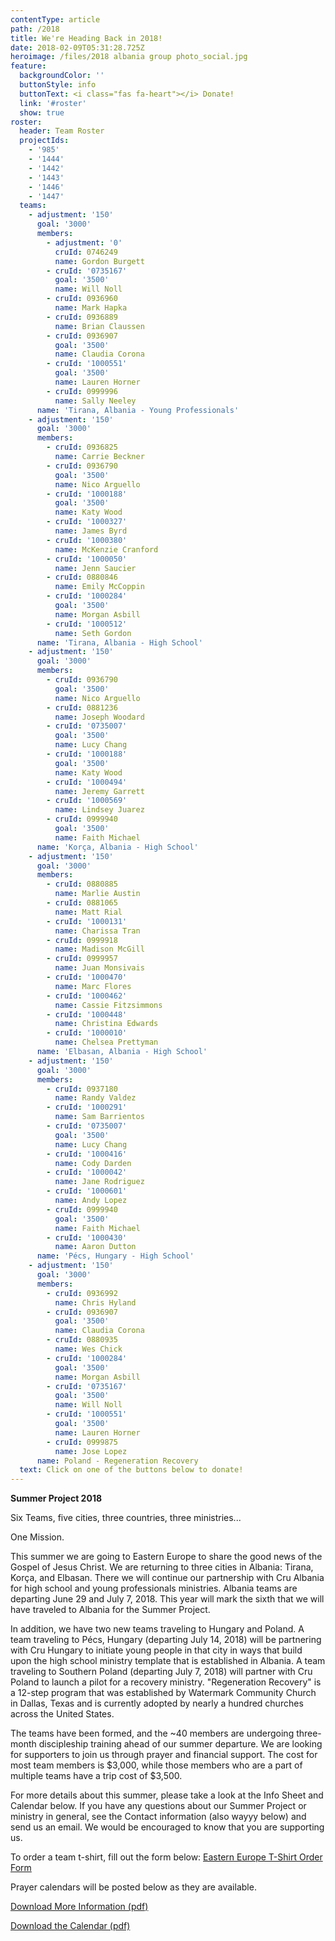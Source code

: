 ```yaml
---
contentType: article
path: /2018
title: We're Heading Back in 2018!
date: 2018-02-09T05:31:28.725Z
heroimage: /files/2018 albania group photo_social.jpg
feature:
  backgroundColor: ''
  buttonStyle: info
  buttonText: <i class="fas fa-heart"></i> Donate!
  link: '#roster'
  show: true
roster:
  header: Team Roster
  projectIds:
    - '985'
    - '1444'
    - '1442'
    - '1443'
    - '1446'
    - '1447'
  teams:
    - adjustment: '150'
      goal: '3000'
      members:
        - adjustment: '0'
          cruId: 0746249
          name: Gordon Burgett
        - cruId: '0735167'
          goal: '3500'
          name: Will Noll
        - cruId: 0936960
          name: Mark Hapka
        - cruId: 0936889
          name: Brian Claussen
        - cruId: 0936907
          goal: '3500'
          name: Claudia Corona
        - cruId: '1000551'
          goal: '3500'
          name: Lauren Horner
        - cruId: 0999996
          name: Sally Neeley
      name: 'Tirana, Albania - Young Professionals'
    - adjustment: '150'
      goal: '3000'
      members:
        - cruId: 0936825
          name: Carrie Beckner
        - cruId: 0936790
          goal: '3500'
          name: Nico Arguello
        - cruId: '1000188'
          goal: '3500'
          name: Katy Wood
        - cruId: '1000327'
          name: James Byrd
        - cruId: '1000380'
          name: McKenzie Cranford
        - cruId: '1000050'
          name: Jenn Saucier
        - cruId: 0880846
          name: Emily McCoppin
        - cruId: '1000284'
          goal: '3500'
          name: Morgan Asbill
        - cruId: '1000512'
          name: Seth Gordon
      name: 'Tirana, Albania - High School'
    - adjustment: '150'
      goal: '3000'
      members:
        - cruId: 0936790
          goal: '3500'
          name: Nico Arguello
        - cruId: 0881236
          name: Joseph Woodard
        - cruId: '0735007'
          goal: '3500'
          name: Lucy Chang
        - cruId: '1000188'
          goal: '3500'
          name: Katy Wood
        - cruId: '1000494'
          name: Jeremy Garrett
        - cruId: '1000569'
          name: Lindsey Juarez
        - cruId: 0999940
          goal: '3500'
          name: Faith Michael
      name: 'Korça, Albania - High School'
    - adjustment: '150'
      goal: '3000'
      members:
        - cruId: 0880885
          name: Marlie Austin
        - cruId: 0881065
          name: Matt Rial
        - cruId: '1000131'
          name: Charissa Tran
        - cruId: 0999918
          name: Madison McGill
        - cruId: 0999957
          name: Juan Monsivais
        - cruId: '1000470'
          name: Marc Flores
        - cruId: '1000462'
          name: Cassie Fitzsimmons
        - cruId: '1000448'
          name: Christina Edwards
        - cruId: '1000010'
          name: Chelsea Prettyman
      name: 'Elbasan, Albania - High School'
    - adjustment: '150'
      goal: '3000'
      members:
        - cruId: 0937180
          name: Randy Valdez
        - cruId: '1000291'
          name: Sam Barrientos
        - cruId: '0735007'
          goal: '3500'
          name: Lucy Chang
        - cruId: '1000416'
          name: Cody Darden
        - cruId: '1000042'
          name: Jane Rodriguez
        - cruId: '1000601'
          name: Andy Lopez
        - cruId: 0999940
          goal: '3500'
          name: Faith Michael
        - cruId: '1000430'
          name: Aaron Dutton
      name: 'Pécs, Hungary - High School'
    - adjustment: '150'
      goal: '3000'
      members:
        - cruId: 0936992
          name: Chris Hyland
        - cruId: 0936907
          goal: '3500'
          name: Claudia Corona
        - cruId: 0880935
          name: Wes Chick
        - cruId: '1000284'
          goal: '3500'
          name: Morgan Asbill
        - cruId: '0735167'
          goal: '3500'
          name: Will Noll
        - cruId: '1000551'
          goal: '3500'
          name: Lauren Horner
        - cruId: 0999875
          name: Jose Lopez
      name: Poland - Regeneration Recovery
  text: Click on one of the buttons below to donate!
---
```

**Summer Project 2018**

Six Teams, five cities, three countries, three ministries... 

One Mission. 

This summer we are going to Eastern Europe to share the good news of the Gospel of Jesus Christ. We are returning to three cities in Albania: Tirana, Korça, and Elbasan. There we will continue our partnership with Cru Albania for high school and young professionals ministries. Albania teams are departing June 29 and July 7, 2018. This year will mark the sixth that we will have traveled to Albania for the Summer Project.

In addition, we have two new teams traveling to Hungary and Poland. A team traveling to Pécs, Hungary (departing July 14, 2018) will be partnering with Cru Hungary to initiate young people in that city in ways that build upon the high school ministry template that is established in Albania. A team traveling to Southern Poland (departing July 7, 2018) will partner with Cru Poland to launch a pilot for a recovery ministry. "Regeneration Recovery" is a 12-step program that was established by Watermark Community Church in Dallas, Texas and is currently adopted by nearly a hundred churches across the United States. 

The teams have been formed, and the ~40 members are undergoing three-month discipleship training ahead of our summer departure. We are looking for supporters to join us through prayer and financial support. The cost for most team members is $3,000, while those members who are a part of multiple teams have a trip cost of $3,500.  

For more details about this summer, please take a look at the Info Sheet and Calendar below. If you have any questions about our Summer Project or ministry in general, see the Contact information (also wayyy below) and send us an email. We would be encouraged to know that you are supporting us. 

To order a team t-shirt, fill out the form below:
[Eastern Europe T-Shirt Order Form](https://docs.google.com/forms/d/1yYPd3C062VWM6qBzY-eE2beNDXOzcU1z8lJjBejJiwk/viewform?edit_requested=true)

Prayer calendars will be posted below as they are available. 

[Download More Information (pdf)](/files/Albania-2018-Info-Sheet.pdf)

[Download the Calendar (pdf)](/files/Albania-2018-Info-Session-Calendar.pdf)
